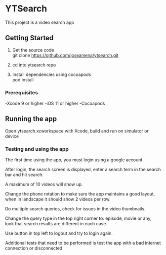 # YTSearch

This project is a video search app

## Getting Started

1. Get the source code  
git clone https://github.com/joseamena/ytsearch.git

2. cd into ytsearch repo

3. Install dependencies using cocoapods  
pod install

### Prerequisites

-Xcode 9 or higher
-iOS 11 or higher
-Cocoapods


## Running the app

Open ytsearch.xcworkspace with Xcode, build and run on simulator or device


### Testing and using the app

The first time using the app, you must login using a google account.

After login, the search screen is displayed, enter a search term in the search bar and hit search.

A maximum of 10 videos will show up.

Change the phone rotation to make sure the app maintains a good layout, when in landscape it should show 2 videos per row.

Do multiple search queries, check for issues in the video thumbnails.

Change the query type in the top right corner to: episode, movie or any, look that search results are different in each case.

Use button in top left to logout and try to login again.

Additional tests that need to be performed is test the app with a bad internet connection or disconnected
